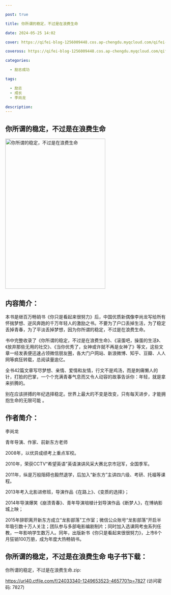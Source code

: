 ```yaml
---

post: true

title: 你所谓的稳定，不过是在浪费生命

date: 2024-05-25 14:02

cover: https://qifei-blog-1256009448.cos.ap-chengdu.myqcloud.com/qifei-blog/6600cbce9f345e8d0346ce43.jpg

coveross: https://qifei-blog-1256009448.cos.ap-chengdu.myqcloud.com/qifei-blog/6600cbce9f345e8d0346ce43.jpg

categories:

  - 励志成功

tags:

  - 励志
  - 成长
  - 李尚龙

description:
---
```


## 你所谓的稳定，不过是在浪费生命
<img alt="你所谓的稳定，不过是在浪费生命 " class="aligncenter loaded" data-was-processed="true" decoding="async" fetchpriority="high" height="471" src="https://qifei-blog-1256009448.cos.ap-chengdu.myqcloud.com/qifei-blog/6600cbce9f345e8d0346ce43.jpg " style="cursor: zoom-in;" width="314"/>

## 内容简介：

本书是继百万畅销书《你只是看起来很努力》后，中国优质新偶像李尚龙写给所有怀揣梦想、逆风奔跑的千万年轻人的激励之书。不要为了户口丢掉生活，为了稳定丢掉青春，为了平淡丢掉梦想，因为你所谓的稳定，不过是在浪费生命。

书中完整收录了《你所谓的稳定，不过是在浪费生命》、《滚蛋吧，操蛋的生活》、《放弃那些无用的社交》、《当你优秀了，女神或许就不再是女神了》等文，这些文章一经发表便迅速占领微信朋友圈，各大门户网站、新浪微博、知乎、豆瓣、人人网等疯狂转载，总阅读量逾亿。

全书42篇文章写尽梦想、亲情、爱情和友情，行文不是鸡汤，而是刺痛懒人的针，打脸的巴掌，一个个充满青春气息而又令人动容的故事告诉你：年轻，就是拿来折腾的。

别在应该拼搏的年纪选择稳定。世界上最大的不变是改变，只有每天进步，才能拥抱生命的无限可能 。

## 作者简介：

李尚龙

青年导演、作家、前新东方老师

2008年，以优异成绩考上重点军校。

2010年，荣获CCTV“希望英语”英语演讲风采大赛北京市冠军，全国季军。

2011年，纵是万般阻碍也毅然退学，后加入“新东方”主讲四六级、考研、托福等课程。

2013年考入北影进修班，导演作品《在路上》、《变质的选择》；

2014年导演爆笑《崩溃青春》、青年导演培植计划导演作品《断梦人》，在博纳影城上映；

2015年辞职离开新东方成立“龙影部落”工作室；微信公众账号“龙影部落”开启半年吸引数十万人关注；团队参与多部电影编剧制片；同时加入选课网考虫系列任教，一年影响学生数万人。同年，出版新书《你只是看起来很很努力》，上市6个月狂销100万册，成为年度大热畅销书。

## 你所谓的稳定，不过是在浪费生命 电子书下载：



你所谓的稳定，不过是在浪费生命.zip: 

https://url40.ctfile.com/f/24033340-1249653523-465770?p=7827 (访问密码: 7827)
